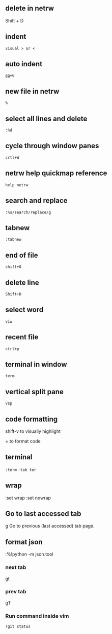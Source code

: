## delete in netrw
Shift + D

## indent
`visual > or <` 

## auto indent
`gg=G`

## new file in netrw
`%`

## select all lines and delete
`:%d`

## cycle through window panes
`crtl+W`

## netrw help quickmap reference
`help netrw`

## search and replace
`:%s/search/replace/g`

## tabnew
`:tabnew` 

## end of file
`shift+G`

## delete line
`Shift+D`

## select word
`viw`

## recent file 
`ctrl+p`

## terminal in window
`term`

## vertical split pane
`vsp`

## code formatting
shift-v to visually highlight

= to format code

## terminal
`:term`
`:tab ter`

## wrap
:set wrap
:set nowrap

## Go to last accessed tab
g<Tab>		Go to previous (last accessed) tab page.

## format json
:%!python -m json.tool

### next tab
gt

### prev tab
gT

### Run command inside vim
`!git status`
